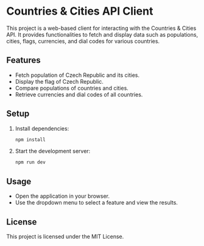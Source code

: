 # Countries & Cities API Client

This project is a web-based client for interacting with the Countries & Cities API.
It provides functionalities to fetch and display data such as populations, cities,
flags, currencies, and dial codes for various countries.

## Features

- Fetch population of Czech Republic and its cities.
- Display the flag of Czech Republic.
- Compare populations of countries and cities.
- Retrieve currencies and dial codes of all countries.

## Setup

1. Install dependencies:

   ```bash
   npm install
   ```

2. Start the development server:

   ```bash
   npm run dev
   ```

## Usage

- Open the application in your browser.
- Use the dropdown menu to select a feature and view the results.

## License

This project is licensed under the MIT License.
